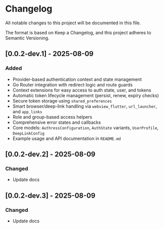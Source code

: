 # Changelog

All notable changes to this project will be documented in this file.

The format is based on Keep a Changelog, and this project adheres to Semantic Versioning.

## [0.0.2-dev.1] - 2025-08-09

### Added

- Provider-based authentication context and state management
- Go Router integration with redirect logic and route guards
- Context extensions for easy access to auth state, user, and tokens
- Automatic token lifecycle management (persist, renew, expiry checks)
- Secure token storage using `shared_preferences`
- Smart browser/deep-link handling via `webview_flutter`, `url_launcher`, and `app_links`
- Role and group-based access helpers
- Comprehensive error states and callbacks
- Core models: `AuthressConfiguration`, `AuthState` variants, `UserProfile`, `DeepLinkConfig`
- Example usage and API documentation in `README.md`

## [0.0.2-dev.2] - 2025-08-09

### Changed

- Update docs

## [0.0.2-dev.3] - 2025-08-09

### Changed

- Update docs
